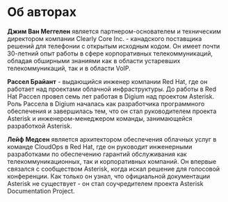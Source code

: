# Об авторах

**Джим Ван Меггелен** является партнером-основателем и техническим директором компании Clearly Core Inc. - канадского поставщика решений для телефонии с открытым исходным кодом. Он имеет почти 30-летний опыт работы в сфере корпоративных телекоммуникаций, обладая обширными знаниями как в области устаревших телекоммуникаций, так и в области VoIP.

**Рассел Брайант** - выдающийся инженер компании Red Hat, где он работает над проектами облачной инфраструктуры. До работы в Red Hat Рассел провел семь лет работая в Digium над проектом Asterisk. Роль Рассела в Digium началась как разработчика программного обеспечения и завершилась тем, что он стал руководителем проекта Asterisk и инженером-менеджером команды, занимающейся разработкой Asterisk.

**Лейф Медсен** является архитектором обеспечения облачных услуг в команде CloudOps в Red Hat, где он руководит инженерными разработками по обеспечению гарантий обслуживания как телекоммуникационных, так и корпоративных компаний. Он впервые связался с сообществом Asterisk, когда искал решение для голосовой конференции. Как только он узнал, что официальной документации Asterisk не существует - он стал соучредителем проекта Asterisk Documentation Project.
